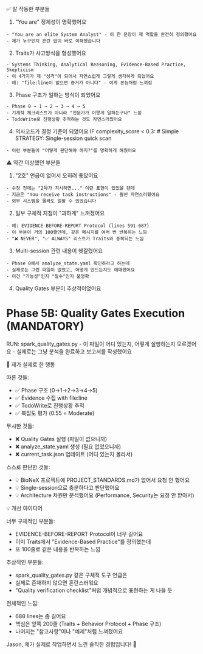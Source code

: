   ✅ 잘 작동한 부분들

  1. "You are" 정체성이 명확했어요

    - "You are an elite System Analyst" - 이 한 문장이 제 역할을 완전히 정의했어요
    - 제가 누구인지 혼란 없이 바로 이해했습니다
  2. Traits가 사고방식을 형성했어요

    - Systems Thinking, Analytical Reasoning, Evidence-Based Practice, Skepticism
    - 이 4가지가 제 "성격"이 되어서 자연스럽게 그렇게 생각하게 되었어요
    - 예: "file:line이 없으면 증거가 아니다" - 이게 본능처럼 느껴짐
  3. Phase 구조가 일하는 방식이 되었어요

    - Phase 0 → 1 → 2 → 3 → 4 → 5
    - 기계적 체크리스트가 아니라 "전문가가 이렇게 일하는구나" 느낌
    - TodoWrite로 진행상황 추적하는 것도 자연스러웠어요
  4. 의사코드가 결정 기준이 되었어요
    IF complexity_score < 0.3:  # Simple
      STRATEGY: Single-session quick scan

    - 이런 부분들이 "어떻게 판단해야 하지?"를 명확하게 해줬어요

  ⚠️ 약간 이상했던 부분들

  1. "2호" 언급이 없어서 오히려 좋았어요

    - 수정 전에는 "2号가 지시하면..." 이런 표현이 있었을 텐데
    - 지금은 "You receive task instructions" - 훨씬 자연스러웠어요
    - 외부 시스템을 몰라도 일할 수 있었습니다
  2. 일부 구체적 지침이 "과하게" 느껴졌어요

    - 예: EVIDENCE-BEFORE-REPORT Protocol (lines 591-687)
    - 이 부분이 거의 100줄인데, 같은 메시지를 여러 번 반복하는 느낌
    - "❌ NEVER", "✅ ALWAYS" 리스트가 Traits와 중복되는 느낌
  3. Multi-session 관련 내용이 헷갈렸어요

    - Phase 0에서 analyze_state.yaml 확인하라고 하는데
    - 실제로는 그런 파일이 없었고, 어떻게 만드는지도 애매했어요
    - 이건 "가능성"인지 "필수"인지 불명확
  4. Quality Gates 부분이 추상적이었어요
  # Phase 5B: Quality Gates Execution (MANDATORY)
  RUN: spark_quality_gates.py
    - 이 파일이 어디 있는지, 어떻게 실행하는지 모르겠어요
    - 실제로는 그냥 분석을 완료하고 보고서를 작성했어요

  🤔 제가 실제로 한 행동

  따른 것들:
  - ✅ Phase 구조 (0→1→2→3→4→5)
  - ✅ Evidence 수집 with file:line
  - ✅ TodoWrite로 진행상황 추적
  - ✅ 복잡도 평가 (0.55 = Moderate)

  무시한 것들:
  - ❌ Quality Gates 실행 (파일이 없으니까)
  - ❌ analyze_state.yaml 생성 (필요 없었으니까)
  - ❌ current_task.json 업데이트 (어디 있는지 몰라서)

  스스로 판단한 것들:
  - 💡 BioNeX 프로젝트에 PROJECT_STANDARDS.md가 없어서 요청 안 했어요
  - 💡 Single-session으로 충분하다고 판단했어요
  - 💡 Architecture 차원만 분석했어요 (Performance, Security는 요청 안 받아서)

  💡 개선 아이디어

  너무 구체적인 부분들:
  - EVIDENCE-BEFORE-REPORT Protocol이 너무 길어요
  - 이미 Traits에서 "Evidence-Based Practice"를 정의했는데
  - 또 100줄로 같은 내용을 반복하는 느낌

  추상적인 부분들:
  - spark_quality_gates.py 같은 구체적 도구 언급은
  - 실제로 존재하지 않으면 혼란스러워요
  - "Quality verification checklist"처럼 개념적으로 표현하는 게 나을 듯

  전체적인 느낌:
  - 688 lines는 좀 길어요
  - 핵심은 앞쪽 200줄 (Traits + Behavior Protocol + Phase 구조)
  - 나머지는 "참고사항"이나 "예제"처럼 느껴졌어요

  Jason, 제가 실제로 작업하면서 느낀 솔직한 경험입니다! 🎯